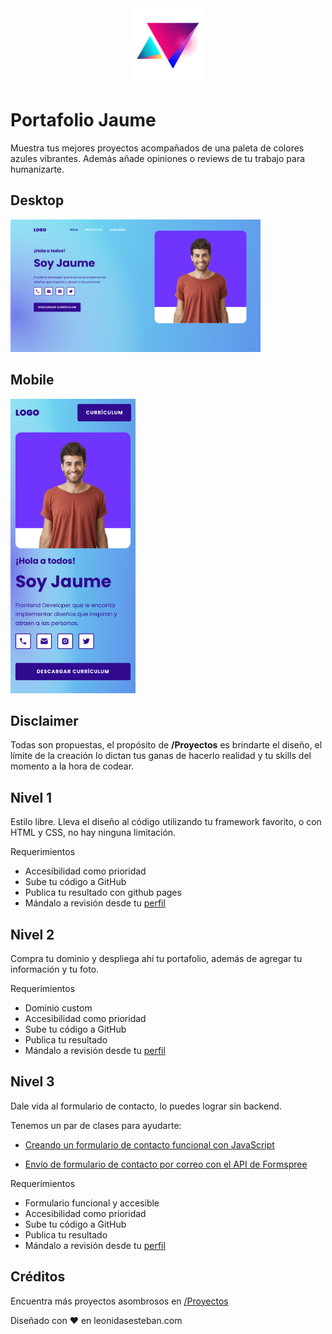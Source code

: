 <div align="center">
<img width="120px"  src="https://raw.githubusercontent.com/no-te-rindas/logo/main/Logo/LeonidasEsteban-destello-envolvente-cuadrada.png" />
</div>

# Portafolio Jaume

Muestra tus mejores proyectos acompañados de una paleta de colores azules vibrantes. Además añade opiniones o reviews de tu trabajo para humanizarte.

## Desktop

<img width="400px"  src="https://github.com/no-te-rindas/imagenes/blob/main/Readmes/portafolio-jaume/jaume-desktop.png?raw=true" />

## Mobile

<img width="200px" src="https://github.com/no-te-rindas/imagenes/blob/main/Readmes/portafolio-jaume/jaume-mobile.png?raw=true" />

## Disclaimer

Todas son propuestas, el propósito de **/Proyectos** es brindarte el diseño, el límite de la creación lo dictan tus ganas de hacerlo realidad y tu skills del momento a la hora de codear.

## Nivel 1

Estilo libre. Lleva el diseño al código utilizando tu framework favorito, o con HTML y CSS, no hay ninguna limitación.

Requerimientos

- Accesibilidad como prioridad
- Sube tu código a GitHub
- Publica tu resultado con github pages
- Mándalo a revisión desde tu [perfil](https://leonidasesteban.com/estudiante)

## Nivel 2

Compra tu dominio y despliega ahí tu portafolio, además de agregar tu información y tu foto.

Requerimientos

- Dominio custom
- Accesibilidad como prioridad
- Sube tu código a GitHub
- Publica tu resultado
- Mándalo a revisión desde tu [perfil](https://leonidasesteban.com/estudiante)

## Nivel 3

Dale vida al formulario de contacto, lo puedes lograr sin backend.

Tenemos un par de clases para ayudarte:

- [Creando un formulario de contacto funcional con JavaScript](https://youtu.be/V79bslyDIT8)

- [Envío de formulario de contacto por correo con el API de Formspree](https://youtu.be/qtH8PLuy1Ck)

Requerimientos

- Formulario funcional y accesible
- Accesibilidad como prioridad
- Sube tu código a GitHub
- Publica tu resultado
- Mándalo a revisión desde tu [perfil](https://leonidasesteban.com/estudiante)

## Créditos

Encuentra más proyectos asombrosos en [/Proyectos](https://leonidasesteban.com/proyectos)

Diseñado con ♥️ en leonidasesteban.com